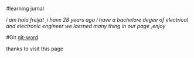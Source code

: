#learning jurnal

*i am hala freijat ,i have 28 years ago i have a bachelore degee of electrical and electronic engineer we laerned many thing in our page ,enjoy*

#Git
[git-word](git-world.md)

thanks to visit this page
